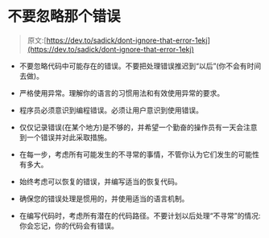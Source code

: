 # 不要忽略那个错误

> 原文:[https://dev.to/sadick/dont-ignore-that-error-1ekj](https://dev.to/sadick/dont-ignore-that-error-1ekj)

*   不要忽略代码中可能存在的错误。不要把处理错误推迟到“以后”(你不会有时间去做)。

*   严格使用异常。理解你的语言的习惯用法和有效使用异常的要求。

*   程序员必须意识到编程错误。必须让用户意识到使用错误。

*   仅仅记录错误(在某个地方)是不够的，并希望一个勤奋的操作员有一天会注意到一个错误并对此采取措施。

*   在每一步，考虑所有可能发生的不寻常的事情，不管你认为它们发生的可能性有多大。

*   始终考虑可以恢复的错误，并编写适当的恢复代码。

*   确保您的错误处理是惯用的，并使用适当的语言机制。

*   在编写代码时，考虑所有潜在的代码路径。不要计划以后处理“不寻常”的情况:你会忘记，你的代码会有错误。